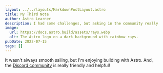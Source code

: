 ```yaml
---
layout: ../../layouts/MarkdownPostLayout.astro
title: My Third Note
author: Astro Learner
description: I had some challenges, but asking in the community really helped!
image:
  url: https://docs.astro.build/assets/rays.webp
  alt: The Astro logo on a dark background with rainbow rays.
pubDate: 2022-07-15
tags: []
---
```

It wasn't always smooth sailing, but I'm enjoying building with Astro. And, the [Discord community](https://astro.build/chat) is really friendly and helpful!
